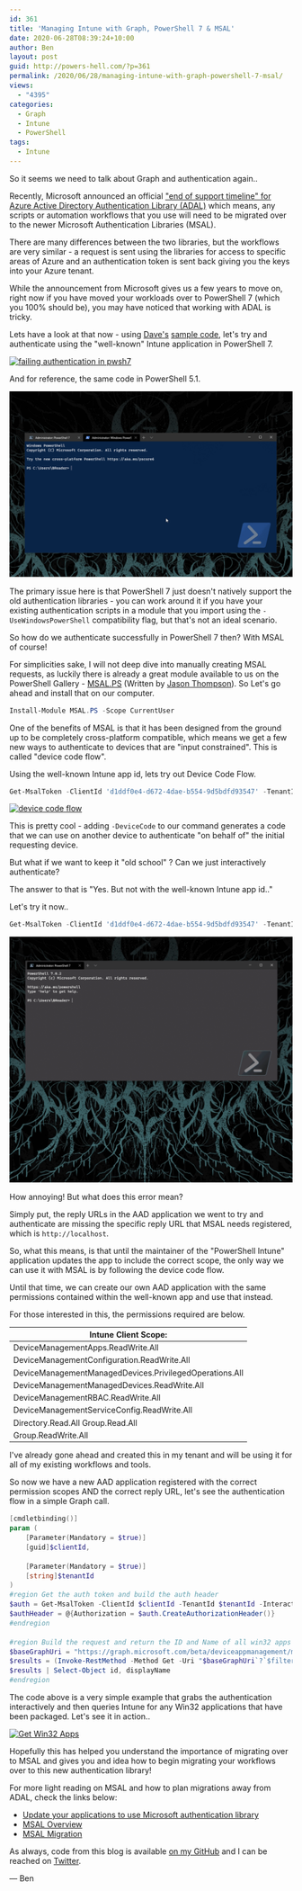 ```yaml
---
id: 361
title: 'Managing Intune with Graph, PowerShell 7 & MSAL'
date: 2020-06-28T08:39:24+10:00
author: Ben
layout: post
guid: http://powers-hell.com/?p=361
permalink: /2020/06/28/managing-intune-with-graph-powershell-7-msal/
views:
  - "4395"
categories:
  - Graph
  - Intune
  - PowerShell
tags:
  - Intune
---
```

So it seems we need to talk about Graph and authentication again..

Recently, Microsoft announced an official ["end of support timeline" for Azure Active Directory Authentication Library (ADAL)](https://techcommunity.microsoft.com/t5/azure-active-directory-identity/update-your-applications-to-use-microsoft-authentication-library/ba-p/1257363) which means, any scripts or automation workflows that you use will need to be migrated over to the newer Microsoft Authentication Libraries (MSAL).

<!--more-->

There are many differences between the two libraries, but the workflows are very similar - a request is sent using the libraries for access to specific areas of Azure and an authentication token is sent back giving you the keys into your Azure tenant.

While the announcement from Microsoft gives us a few years to move on, right now if you have moved your workloads over to PowerShell 7 (which you 100% should be), you may have noticed that working with ADAL is tricky.

Lets have a look at that now - using [Dave's](https://twitter.com/davefalkus) [sample code](https://github.com/microsoftgraph/powershell-intune-samples/blob/master/LOB_Application/Win32_Application_Add.ps1), let's try and authenticate using the "well-known" Intune application in PowerShell 7.

[![failing authentication in pwsh7](/assets/images/2020/06/adalauthPS7.gif)](/assets/images/2020/06/adalauthPS7.gif "failing authentication in pwsh7")

And for reference, the same code in PowerShell 5.1.

[![passing auth in pwsh5.1](/assets/images/2020/06/adalauthPS5.gif)](/assets/images/2020/06/adalauthPS5.gif "passing auth in pwsh5.1")

The primary issue here is that PowerShell 7 just doesn't natively support the old authentication libraries - you can work around it if you have your existing authentication scripts in a module that you import using the `-UseWindowsPowerShell` compatibility flag, but that's not an ideal scenario.

So how do we authenticate successfully in PowerShell 7 then? With MSAL of course!

For simplicities sake, I will not deep dive into manually creating MSAL requests, as luckily there is already a great module available to us on the PowerShell Gallery - [MSAL.PS](https://www.powershellgallery.com/packages/MSAL.PS) (Written by [Jason Thompson](https://github.com/jasoth)). So Let's go ahead and install that on our computer.

```PowerShell
Install-Module MSAL.PS -Scope CurrentUser
```

One of the benefits of MSAL is that it has been designed from the ground up to be completely cross-platform compatible, which means we get a few new ways to authenticate to devices that are "input constrained". This is called "device code flow".

Using the well-known Intune app id, lets try out Device Code Flow.

```PowerShell
Get-MsalToken -ClientId 'd1ddf0e4-d672-4dae-b554-9d5bdfd93547' -TenantId 'powers-hell.com' -DeviceCode
```

[![device code flow](/assets/images/2020/06/msalDeviceCode.gif)](/assets/images/2020/06/msalDeviceCode.gif "device code flow")

This is pretty cool - adding `-DeviceCode` to our command generates a code that we can use on another device to authenticate "on behalf of" the initial requesting device.

But what if we want to keep it "old school" ? Can we just interactively authenticate?

The answer to that is "Yes. But not with the well-known Intune app id.."

Let's try it now..

```PowerShell
Get-MsalToken -ClientId 'd1ddf0e4-d672-4dae-b554-9d5bdfd93547' -TenantId 'powers-hell.com' -DeviceCode
```

[![failing interactive auth](/assets/images/2020/06/msalInteractiveFail.gif)](/assets/images/2020/06/msalInteractiveFail.gif "failing interactive auth")

How annoying! But what does this error mean?

Simply put, the reply URLs in the AAD application we went to try and authenticate are missing the specific reply URL that MSAL needs registered, which is `http://localhost`.

So, what this means, is that until the maintainer of the "PowerShell Intune" application updates the app to include the correct scope, the only way we can use it with MSAL is by following the device code flow.

Until that time, we can create our own AAD application with the same permissions contained within the well-known app and use that instead.

For those interested in this, the permissions required are below.

| **Intune Client Scope:**                                  |
|-----------------------------------------------------------|
| DeviceManagementApps\.ReadWrite\.All                      |
| DeviceManagementConfiguration\.ReadWrite\.All             |
| DeviceManagementManagedDevices\.PrivilegedOperations\.All |
| DeviceManagementManagedDevices\.ReadWrite\.All            |
| DeviceManagementRBAC\.ReadWrite\.All                      |
| DeviceManagementServiceConfig\.ReadWrite\.All             |
| Directory\.Read\.All Group\.Read\.All                     |
| Group\.ReadWrite\.All                                     |

I've already gone ahead and created this in my tenant and will be using it for all of my existing workflows and tools.

So now we have a new AAD application registered with the correct permission scopes AND the correct reply URL, let's see the authentication flow in a simple Graph call.

```PowerShell
[cmdletbinding()]
param (
    [Parameter(Mandatory = $true)]
    [guid]$clientId,

    [Parameter(Mandatory = $true)]
    [string]$tenantId
)
#region Get the auth token and build the auth header
$auth = Get-MsalToken -ClientId $clientId -TenantId $tenantId -Interactive
$authHeader = @{Authorization = $auth.CreateAuthorizationHeader()}
#endregion

#region Build the request and return the ID and Name of all win32 apps
$baseGraphUri = "https://graph.microsoft.com/beta/deviceappmanagement/mobileapps"
$results = (Invoke-RestMethod -Method Get -Uri "$baseGraphUri`?`$filter=isOf('microsoft.graph.win32LobApp')" -Headers $authHeader -ContentType 'Application/Json').value
$results | Select-Object id, displayName
#endregion
```

The code above is a very simple example that grabs the authentication interactively and then queries Intune for any Win32 applications that have been packaged. Let's see it in action..

[![Get Win32 Apps](/assets/images/2020/06/get-win32apps.gif")](/assets/images/2020/06/get-win32apps.gif" "Get Win32 Apps")

Hopefully this has helped you understand the importance of migrating over to MSAL and gives you and idea how to begin migrating your workflows over to this new authentication library!

For more light reading on MSAL and how to plan migrations away from ADAL, check the links below:

* [Update your applications to use Microsoft authentication library](https://techcommunity.microsoft.com/t5/azure-active-directory-identity/update-your-applications-to-use-microsoft-authentication-library/ba-p/1257363)
* [MSAL Overview](https://docs.microsoft.com/en-us/azure/active-directory/develop/msal-overview)
* [MSAL Migration](https://docs.microsoft.com/en-us/azure/active-directory/develop/msal-migration)

As always, code from this blog is available [on my GitHub](https://github.com/tabs-not-spaces/CodeDump/tree/master/Get-Win32AppsUsingMSAL) and I can be reached on [Twitter](https://twitter.com/powers_hell).

— Ben
